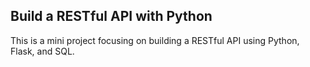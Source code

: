 ## Build a RESTful API with Python

This is a mini project focusing on building a RESTful API using Python, Flask, and SQL.
